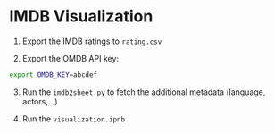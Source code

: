 # IMDB Visualization

1. Export the IMDB ratings to `rating.csv`

2. Export the OMDB API key:

```sh
export OMDB_KEY=abcdef
```

3. Run the `imdb2sheet.py` to fetch the additional metadata (language, actors,...)

4. Run the `visualization.ipnb`
